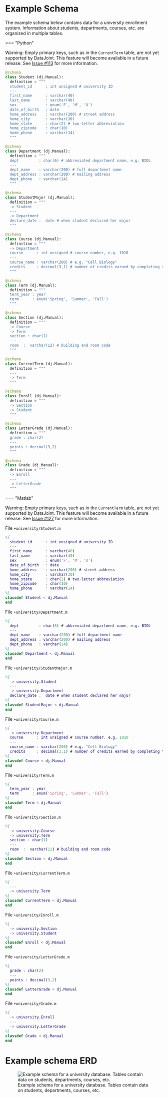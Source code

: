 # Example Schema

The example schema below contains data for a university enrollment
system. Information about students, departments, courses, etc. are
organized in multiple tables.

=== "Python"

  Warning: Empty primary keys, such as in the `CurrentTerm` table, are not yet
  supported by DataJoint. This feature will become available in a future
  release. See [Issue
  \#113](https://github.com/datajoint/datajoint-python/issues/113) for
  more information.

  </div>

  ``` python
  @schema
  class Student (dj.Manual):
    definition = """
    student_id      : int unsigned # university ID
    ---
    first_name      : varchar(40)
    last_name       : varchar(40)
    sex             : enum('F', 'M', 'U')
    date_of_birth   : date
    home_address    : varchar(200) # street address
    home_city       : varchar(30)
    home_state      : char(2) # two-letter abbreviation
    home_zipcode    : char(10)
    home_phone      : varchar(14)
    """

  @schema
  class Department (dj.Manual):
    definition = """
    dept         : char(6) # abbreviated department name, e.g. BIOL
    ---
    dept_name    : varchar(200) # full department name
    dept_address : varchar(200) # mailing address
    dept_phone   : varchar(14)
    """

  @schema
  class StudentMajor (dj.Manual):
    definition = """
    -> Student
    ---
    -> Department
    declare_date :  date # when student declared her major
    """

  @schema
  class Course (dj.Manual):
    definition = """
    -> Department
    course      : int unsigned # course number, e.g. 1010
    ---
    course_name : varchar(200) # e.g. "Cell Biology"
    credits     : decimal(3,1) # number of credits earned by completing the course
    """

  @schema
  class Term (dj.Manual):
    definition = """
    term_year : year
    term      : enum('Spring', 'Summer', 'Fall')
    """

  @schema
  class Section (dj.Manual):
    definition = """
    -> Course
    -> Term
    section : char(1)
    ---
    room  :  varchar(12) # building and room code
    """

  @schema
  class CurrentTerm (dj.Manual):
    definition = """
    ---
    -> Term
    """

  @schema
  class Enroll (dj.Manual):
    definition = """
    -> Section
    -> Student
    """

  @schema
  class LetterGrade (dj.Manual):
    definition = """
    grade : char(2)
    ---
    points : decimal(3,2)
    """

  @schema
  class Grade (dj.Manual):
    definition = """
    -> Enroll
    ---
    -> LetterGrade
    """
  ```

=== "Matlab"

  Warning: Empty primary keys, such as in the `CurrentTerm` table, are not yet
  supported by DataJoint. This feature will become available in a future
  release. See [Issue
  \#127](https://github.com/datajoint/datajoint-matlab/issues/127) for
  more information.

  </div>

  File `+university/Student.m`

  ``` matlab
  %{
    student_id      : int unsigned # university ID
    ---
    first_name      : varchar(40)
    last_name       : varchar(40)
    sex             : enum('F', 'M', 'U')
    date_of_birth   : date
    home_address    : varchar(200) # street address
    home_city       : varchar(30)
    home_state      : char(2) # two-letter abbreviation
    home_zipcode    : char(10)
    home_phone      : varchar(14)
  %}
  classdef Student < dj.Manual
  end
  ```

  File `+university/Department.m`

  ``` matlab
  %{
    dept         : char(6) # abbreviated department name, e.g. BIOL
    ---
    dept_name    : varchar(200) # full department name
    dept_address : varchar(200) # mailing address
    dept_phone   : varchar(14)
  %}
  classdef Department < dj.Manual
  end
  ```

  File `+university/StudentMajor.m`

  ``` matlab
  %{
    -> university.Student
    ---
    -> university.Department
    declare_date :  date # when student declared her major
  %}
  classdef StudentMajor < dj.Manual
  end
  ```

  File `+university/Course.m`

  ``` matlab
  %{
    -> university.Department
    course      : int unsigned # course number, e.g. 1010
    ---
    course_name : varchar(200) # e.g. "Cell Biology"
    credits     : decimal(3,1) # number of credits earned by completing the course
  %}
  classdef Course < dj.Manual
  end
  ```

  File `+university/Term.m`

  ``` matlab
  %{
    term_year : year
    term      : enum('Spring', 'Summer', 'Fall')
  %}
  classdef Term < dj.Manual
  end
  ```

  File `+university/Section.m`

  ``` matlab
  %{
    -> university.Course
    -> university.Term
    section : char(1)
    ---
    room  :  varchar(12) # building and room code
  %}
  classdef Section < dj.Manual
  end
  ```

  File `+university/CurrentTerm.m`

  ``` matlab
  %{
    ---
    -> university.Term
  %}
  classdef CurrentTerm < dj.Manual
  end
  ```

  File `+university/Enroll.m`

  ``` matlab
  %{
    -> university.Section
    -> university.Student
  %}
  classdef Enroll < dj.Manual
  end
  ```

  File `+university/LetterGrade.m`

  ``` matlab
  %{
    grade : char(2)
    ---
    points : decimal(3,2)
  %}
  classdef LetterGrade < dj.Manual
  end
  ```

  File `+university/Grade.m`

  ``` matlab
  %{
    -> university.Enroll
    ---
    -> university.LetterGrade
  %}
  classdef Grade < dj.Manual
  end
  ```

# Example schema ERD

<figure>
<img src="../_static/img/queries_example_erd.png" class="align-center"
alt="Example schema for a university database. Tables contain data on students, departments, courses, etc." />
<figcaption aria-hidden="true">Example schema for a university database.
Tables contain data on students, departments, courses, etc.</figcaption>
</figure>
